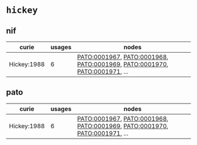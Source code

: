 # `hickey`

## nif

| curie       |   usages | nodes                                                                                                                                                                                                                                                                                                                |
|-------------|----------|----------------------------------------------------------------------------------------------------------------------------------------------------------------------------------------------------------------------------------------------------------------------------------------------------------------------|
| Hickey:1988 |        6 | [PATO:0001967](http://purl.obolibrary.org/obo/PATO_0001967), [PATO:0001968](http://purl.obolibrary.org/obo/PATO_0001968), [PATO:0001969](http://purl.obolibrary.org/obo/PATO_0001969), [PATO:0001970](http://purl.obolibrary.org/obo/PATO_0001970), [PATO:0001971](http://purl.obolibrary.org/obo/PATO_0001971), ... |

## pato

| curie       |   usages | nodes                                                                                                                                                                                                                                                                                                                |
|-------------|----------|----------------------------------------------------------------------------------------------------------------------------------------------------------------------------------------------------------------------------------------------------------------------------------------------------------------------|
| Hickey:1988 |        6 | [PATO:0001967](http://purl.obolibrary.org/obo/PATO_0001967), [PATO:0001968](http://purl.obolibrary.org/obo/PATO_0001968), [PATO:0001969](http://purl.obolibrary.org/obo/PATO_0001969), [PATO:0001970](http://purl.obolibrary.org/obo/PATO_0001970), [PATO:0001971](http://purl.obolibrary.org/obo/PATO_0001971), ... |

